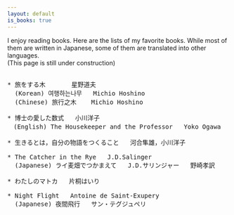 ```yaml
---
layout: default
is_books: true
---
```


I enjoy reading books. Here are the lists of my favorite books. While most of them are written in Japanese, some of them are translated into other languages.  
(This page is still under construction)

<pre>

* 旅をする木 &nbsp;&nbsp;&nbsp;   星野道夫  
  (Korean) 여행하는나무   Michio Hoshino  
  (Chinese) 旅行之木    Michio Hoshino

* 博士の愛した数式   小川洋子  
　(English) The Housekeeper and the Professor   Yoko Ogawa

* 生きるとは，自分の物語をつくること   河合隼雄，小川洋子　　

* The Catcher in the Rye   J.D.Salinger  
  (Japanese) ライ麦畑でつかまえて   J.D.サリンジャー   野崎孝訳

* わたしのマトカ   片桐はいり

* Night Flight   Antoine de Saint-Exupery  
  (Japanese) 夜間飛行   サン・テグジュペリ


</pre>
